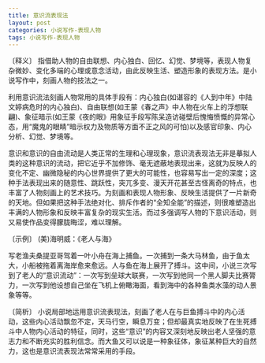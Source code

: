 ```yaml
---
title: 意识流表现法
layout: post
categories: 小说写作-表现人物
tags: 小说写作-表现人物
---
```


〔释义〕 指借助人物的自由联想、内心独白、回忆、幻觉、梦境等，表现人物复杂微妙、变化多端的心理或意念活动，由此反映生活、塑造形象的表现方法。是小说写作中，刻画人物的技法之一。

利用意识流法刻画人物常用的具体手段有：内心独白(如谌容的《人到中年》中陆文婷病危时的内心独白)、自由联想(如王蒙《春之声》中人物在火车上的浮想联翩)、象征暗示(如王蒙《夜的眼》用象征手段写陈呆造访碰壁后愧悔愤慨的异常心态，用“魔鬼的眼睛”暗示权力及物质等方面不正之风的可怕)以及感官印象、内心分析、幻觉、梦境等。

意识和意识的自由流动是人类正常的生理和心理现象，意识流表现法无非是摹拟人类的这种意识的流动，把它近乎不加修饰、毫无遮蔽地表现出来，这就为反映人的变化不定、幽微隐秘的内心世界提供了更大的可能性，也容易写出一定的深度；这种手法表现出来的随意性、跳跃性，突兀多变、漫天开花甚至古怪离奇的特点，也丰富了人物刻画上的艺术技巧。为刻画和表现人物形象、反映生活提供了一片新奇的天地。但如果把这种手法绝对化、排斥作者的“全知全能”的描述，则很难塑造出丰满的人物形象和反映丰富复杂的现实生活。而过多强调写人物的下意识活动，则又易使作品变得朦胧晦涩，难以理解。

〔示例〕 (美)海明威：《老人与海》

写老渔夫桑提亚哥驾着一叶小舟在海上捕鱼。一次捕到一条大马林鱼，由于鱼太大，小船被拖着离海岸愈来愈远。人与鱼在海上展开了搏斗。这中间，小说三次写到了老人的“意识流动”：一次写到垒球大联赛，一次写到他同一个黑人脚夫比赛膂力，一次写到他设想自己坐在飞机上俯瞰海面，看到海中的各种鱼类水藻的动人景象等等。

〔简析〕 小说局部地运用意识流表现法，刻画了老人在与巨鱼搏斗中的内心活动，这些内心活动飘忽不定，天马行空，瞬息万变；但却最真实地反映了在生死搏斗中人物内心活动的特征，同时，这些“意识”的内容又深刻地反映出老人坚强的意志力和不断充实的胜利信念。而大鱼又可以说是一种象征体，象征某种巨大的自然力，这也是意识流表现法常常采用的手段。 